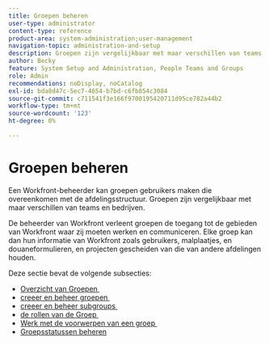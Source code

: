 ```yaml
---
title: Groepen beheren
user-type: administrator
content-type: reference
product-area: system-administration;user-management
navigation-topic: administration-and-setup
description: Groepen zijn vergelijkbaar met maar verschillen van teams en bedrijven. De beheerder van Workfront verleent groepen de toegang tot de gebieden van Workfront waar zij moeten werken en communiceren.
author: Becky
feature: System Setup and Administration, People Teams and Groups
role: Admin
recommendations: noDisplay, noCatalog
exl-id: bda8d47c-5ec7-4654-b7bd-c6fb854c3084
source-git-commit: c711541f3e166f9700195420711d95ce782a44b2
workflow-type: tm+mt
source-wordcount: '123'
ht-degree: 0%

---
```


# Groepen beheren

Een Workfront-beheerder kan groepen gebruikers maken die overeenkomen met de afdelingsstructuur. Groepen zijn vergelijkbaar met maar verschillen van teams en bedrijven.

De beheerder van Workfront verleent groepen de toegang tot de gebieden van Workfront waar zij moeten werken en communiceren. Elke groep kan dan hun informatie van Workfront zoals gebruikers, malplaatjes, en douaneformulieren, en projecten gescheiden van die van andere afdelingen houden.

Deze sectie bevat de volgende subsecties:

* [&#x200B; Overzicht van Groepen &#x200B;](../../administration-and-setup/manage-groups/groups-overview/groups-overview.md)
* [&#x200B; creeer en beheer groepen &#x200B;](../../administration-and-setup/manage-groups/create-and-manage-groups/create-and-manage-groups.md)
* [&#x200B; creeer en beheer subgroups &#x200B;](../../administration-and-setup/manage-groups/create-and-manage-subgroups/create-and-manage-subgroups.md)
* [&#x200B; de rollen van de Groep &#x200B;](../../administration-and-setup/manage-groups/group-roles/group-roles.md)
* [&#x200B; Werk met de voorwerpen van een groep &#x200B;](../../administration-and-setup/manage-groups/work-with-group-objects/work-with-a-groups-objects.md)
* [Groepsstatussen beheren](../../administration-and-setup/manage-groups/manage-group-statuses/manage-group-statuses.md)
